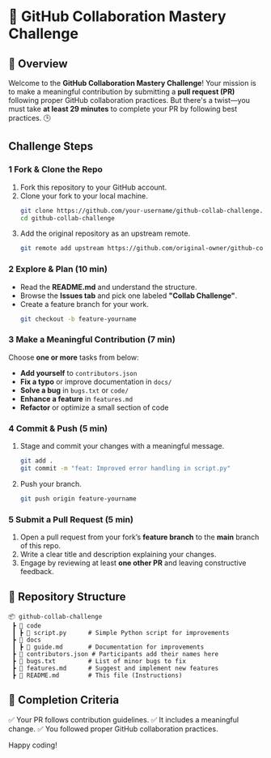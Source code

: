 # 🚀 GitHub Collaboration Mastery Challenge

## 📝 Overview
Welcome to the **GitHub Collaboration Mastery Challenge**! Your mission is to make a meaningful contribution by submitting a **pull request (PR)** following proper GitHub collaboration practices. But there's a twist—you must take **at least 29 minutes** to complete your PR by following best practices. 🕒

## Challenge Steps

### **1️ Fork & Clone the Repo**
1. Fork this repository to your GitHub account.
2. Clone your fork to your local machine.
   ```bash
   git clone https://github.com/your-username/github-collab-challenge.git
   cd github-collab-challenge
   ```
3. Add the original repository as an upstream remote.
   ```bash
   git remote add upstream https://github.com/original-owner/github-collab-challenge.git
   ```

### **2️ Explore & Plan (10 min)**
- Read the **README.md** and understand the structure.
- Browse the **Issues tab** and pick one labeled **"Collab Challenge"**.
- Create a feature branch for your work.
   ```bash
   git checkout -b feature-yourname
   ```

### **3️ Make a Meaningful Contribution (7 min)**
Choose **one or more** tasks from below:
- **Add yourself** to `contributors.json`
- **Fix a typo** or improve documentation in `docs/`
- **Solve a bug** in `bugs.txt` or `code/`
- **Enhance a feature** in `features.md`
- **Refactor** or optimize a small section of code

### **4️ Commit & Push (5 min)**
1. Stage and commit your changes with a meaningful message.
   ```bash
   git add .
   git commit -m "feat: Improved error handling in script.py"
   ```
2. Push your branch.
   ```bash
   git push origin feature-yourname
   ```

### **5️ Submit a Pull Request (5 min)**
1. Open a pull request from your fork’s **feature branch** to the **main** branch of this repo.
2. Write a clear title and description explaining your changes.
3. Engage by reviewing at least **one other PR** and leaving constructive feedback.

## 📂 Repository Structure
```
📦 github-collab-challenge
 ┣ 📂 code
 ┃ ┣ 📜 script.py      # Simple Python script for improvements
 ┣ 📂 docs
 ┃ ┣ 📜 guide.md       # Documentation for improvements
 ┣ 📜 contributors.json # Participants add their names here
 ┣ 📜 bugs.txt         # List of minor bugs to fix
 ┣ 📜 features.md      # Suggest and implement new features
 ┣ 📜 README.md        # This file (Instructions)
```

## 🎯 Completion Criteria
✅ Your PR follows contribution guidelines.
✅ It includes a meaningful change.
✅ You followed proper GitHub collaboration practices.


Happy coding!
